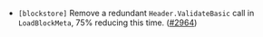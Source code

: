 - `[blockstore]` Remove a redundant `Header.ValidateBasic` call in `LoadBlockMeta`, 75% reducing this time.
  ([\#2964](https://github.com/depinnetwork/por-consensus/pull/2964))